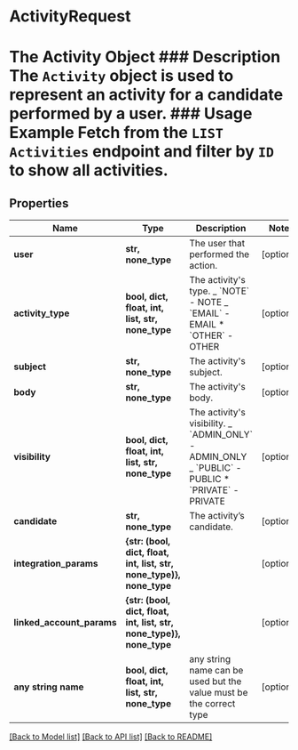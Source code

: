 # ActivityRequest

# The Activity Object ### Description The `Activity` object is used to represent an activity for a candidate performed by a user. ### Usage Example Fetch from the `LIST Activities` endpoint and filter by `ID` to show all activities.

## Properties

| Name                      | Type                                                                 | Description                                                                                                                         | Notes      |
| ------------------------- | -------------------------------------------------------------------- | ----------------------------------------------------------------------------------------------------------------------------------- | ---------- |
| **user**                  | **str, none_type**                                                   | The user that performed the action.                                                                                                 | [optional] |
| **activity_type**         | **bool, dict, float, int, list, str, none_type**                     | The activity&#39;s type. _ &#x60;NOTE&#x60; - NOTE _ &#x60;EMAIL&#x60; - EMAIL \* &#x60;OTHER&#x60; - OTHER                         | [optional] |
| **subject**               | **str, none_type**                                                   | The activity&#39;s subject.                                                                                                         | [optional] |
| **body**                  | **str, none_type**                                                   | The activity&#39;s body.                                                                                                            | [optional] |
| **visibility**            | **bool, dict, float, int, list, str, none_type**                     | The activity&#39;s visibility. _ &#x60;ADMIN_ONLY&#x60; - ADMIN_ONLY _ &#x60;PUBLIC&#x60; - PUBLIC \* &#x60;PRIVATE&#x60; - PRIVATE | [optional] |
| **candidate**             | **str, none_type**                                                   | The activity’s candidate.                                                                                                           | [optional] |
| **integration_params**    | **{str: (bool, dict, float, int, list, str, none_type)}, none_type** |                                                                                                                                     | [optional] |
| **linked_account_params** | **{str: (bool, dict, float, int, list, str, none_type)}, none_type** |                                                                                                                                     | [optional] |
| **any string name**       | **bool, dict, float, int, list, str, none_type**                     | any string name can be used but the value must be the correct type                                                                  | [optional] |

[[Back to Model list]](../README.md#documentation-for-models) [[Back to API list]](../README.md#documentation-for-api-endpoints) [[Back to README]](../README.md)

